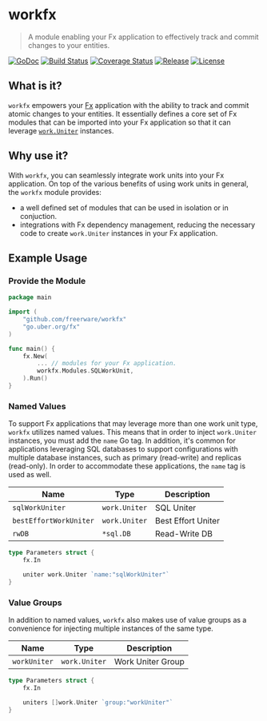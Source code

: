 # workfx
> A module enabling your Fx application to effectively track and commit changes to your entities.

[![GoDoc][doc-img]][doc] [![Build Status][ci-img]][ci] [![Coverage Status][coverage-img]][coverage] [![Release][release-img]][release] [![License][license-img]][license]

## What is it?

`workfx` empowers your [Fx][fx] application with the ability to track and commit atomic changes to your entities. It essentially defines a core set of Fx modules that can be imported into your Fx application so that it can leverage [`work.Uniter`][uniter-doc] instances.

## Why use it?

With `workfx`, you can seamlessly integrate work units into your Fx application. On top of the various benefits of using work units in general, the `workfx` module provides:

- a well defined set of modules that can be used in isolation or in conjuction.
- integrations with Fx dependency management, reducing the necessary code to create `work.Uniter` instances in your Fx application.

## Example Usage

### Provide the Module

```go
package main

import (
	"github.com/freerware/workfx"
	"go.uber.org/fx"
)

func main() {
	fx.New(
		... // modules for your Fx application.
		workfx.Modules.SQLWorkUnit,
	).Run()
}
```

### Named Values

To support Fx applications that may leverage more than one work unit type, `workfx` utilizes named values. This means that in order to inject `work.Uniter` instances, you must add the `name` Go tag. In addition, it's common for applications leveraging SQL databases to support configurations with multiple database instances, such as primary (read-write) and replicas (read-only). In order to accommodate these applications, the `name` tag is used as well.

| Name                   | Type          | Description        |
| ---------------------- | ------------- | ------------------ |
| `sqlWorkUniter`        | `work.Uniter` | SQL Uniter         |
| `bestEffortWorkUniter` | `work.Uniter` | Best Effort Uniter |
| `rwDB`                 | `*sql.DB`     | Read-Write DB      |

```go
type Parameters struct {
	fx.In

	uniter work.Uniter `name:"sqlWorkUniter"`
}
```

### Value Groups

In addition to named values, `workfx` also makes use of value groups as a convenience for injecting multiple instances of the same type.

| Name                   | Type          | Description       |
| ---------------------- | ------------- | ----------------- |
| `workUniter`           | `work.Uniter` | Work Uniter Group |

```go
type Parameters struct {
	fx.In

	uniters []work.Uniter `group:"workUniter"`
}
```

[fx]: https://github.com/uber-go/fx
[uniter-doc]: https://godoc.org/github.com/freerware/work#Uniter
[doc-img]: https://godoc.org/github.com/freerware/workfx?status.svg
[doc]: https://godoc.org/github.com/freerware/workfx
[ci-img]: https://travis-ci.org/freerware/workfx.svg?branch=master
[ci]: https://travis-ci.org/freerware/workfx
[coverage-img]: https://coveralls.io/repos/github/freerware/workfx/badge.svg?branch=master
[coverage]: https://coveralls.io/github/freerware/workfx?branch=master
[license]: https://opensource.org/licenses/Apache-2.0
[license-img]: https://img.shields.io/badge/License-Apache%202.0-blue.svg
[release]: https://github.com/freerware/workfx/releases
[release-img]: https://img.shields.io/github/tag/freerware/workfx.svg?label=version
